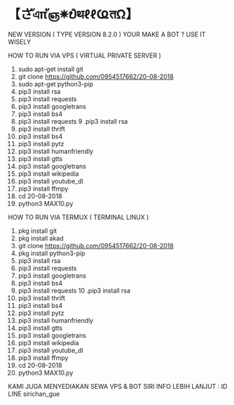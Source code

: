 # 【さัএπัஞ✵ບิथℓℓҨतΩ】
NEW VERSION ( TYPE VERSION 8.2.0 ) YOUR MAKE A BOT ? USE IT WISELY


HOW TO RUN VIA VPS ( VIRTUAL PRIVATE SERVER )
1. sudo apt-get install git
2. git clone https://github.com/0954517662/20-08-2018
3. sudo apt-get python3-pip
4. pip3 install rsa
5. pip3 install requests
6. pip3 install googletrans
7. pip3 install bs4
8. pip3 install requests
9 .pip3 install rsa
10. pip3 install thrift
11. pip3 install bs4
12. pip3 install pytz
13. pip3 install humanfriendly
14. pip3 install gtts
15. pip3 install googletrans
16. pip3 install wikipedia
17. pip3 install youtube_dl
18. pip3 install ffmpy
19. cd 20-08-2018
20. python3 MAX10.py


HOW TO RUN VIA TERMUX ( TERMINAL LINUX )
1. pkg install git
2. pkg install akad
3. git clone https://github.com/0954517662/20-08-2018
4. pkg install python3-pip
5. pip3 install rsa
6. pip3 install requests
7. pip3 install googletrans
8. pip3 install bs4
9. pip3 install requests
10 .pip3 install rsa
11. pip3 install thrift
12. pip3 install bs4
13. pip3 install pytz
14. pip3 install humanfriendly
15. pip3 install gtts
16. pip3 install googletrans
17. pip3 install wikipedia
18. pip3 install youtube_dl
19. pip3 install ffmpy
20. cd 20-08-2018
21. python3 MAX10.py

KAMI JUGA MENYEDIAKAN SEWA VPS & BOT SIRI
INFO LEBIH LANJUT : ID LINE sirichan_gue
